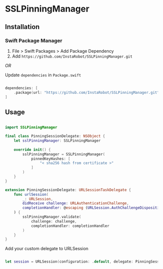# SSLPinningManager

## Installation

### Swift Package Manager

1. File > Swift Packages > Add Package Dependency
2. Add `https://github.com/InstaRobot/SSLPinningManager.git`

_OR_

Update `dependencies` in `Package.swift`

```swift

dependencies: [
    .package(url: "https://github.com/InstaRobot/SSLPinningManager.git", .upToNextMajor(from: "1.0.0"))
]

```

## Usage

```swift

import SSLPinningManager

final class PinningSessionDelegate: NSObject {
    let sslPinningManager: SSLPinningManager
    
    override init() {
        sslPinningManager = SSLPinningManager(
            pinnedKeyHashes: [
                "< sha256 hash from certificate >"
            ]
        )
    }
}

extension PinningSessionDelegate: URLSessionTaskDelegate {
    func urlSession(
        _: URLSession,
        didReceive challenge: URLAuthenticationChallenge,
        completionHandler: @escaping (URLSession.AuthChallengeDisposition, URLCredential?) -> Void
    ) {
        sslPinningManager.validate(
            challenge: challenge,
            completionHandler: completionHandler
        )
    }
}

```
Add your custom delegate to URLSession

```swift

let session = URLSession(configuration: .default, delegate: PinningSessionDelegate(), delegateQueue: nil)

```
